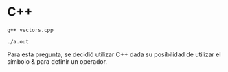 # C++

```
g++ vectors.cpp

./a.out
```

Para esta pregunta, se decidió utilizar C++ dada su posibilidad de utilizar el símbolo & para definir un operador.